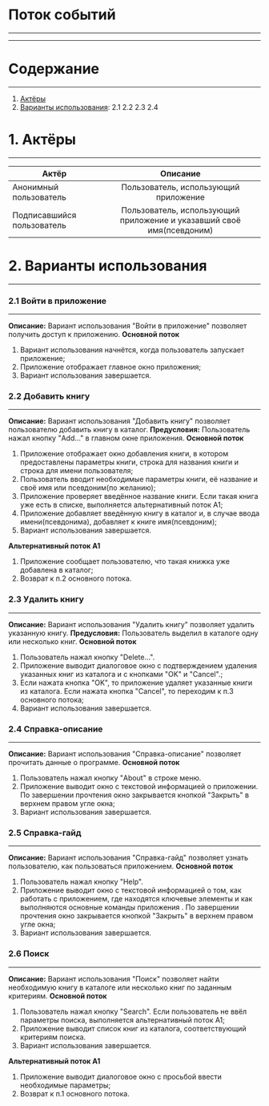 # Поток событий
***
***
# Содержание 
_____
1) [Актёры]() 
2) [Варианты использования]():
2.1 
2.2 
2.3 
2.4 


# 1. Актёры
***
| Актёр                      | Описание           | 
| -------------              |:------------------:| 
| Анонимный пользователь     | Пользователь, использующий приложение    |
| Подписавшийся пользователь | Пользователь, использующий приложение и указавший своё имя(псевдоним) | 
# 2. Варианты использования
***
### 2.1 Войти в приложение
***
**Описание:** Вариант использования "Войти в приложение" позволяет получить доступ к приложению.
**Основной поток**
1. Вариант использования начнётся, когда пользователь запускает приложение;
2. Приложение отображает главное окно приложения;
3. Вариант использования завершается.

### 2.2 Добавить книгу
***
**Описание:** Вариант использования "Добавить книгу" позволяет пользователю добавить книгу в каталог.
**Предусловия:** Пользователь нажал кнопку "Add..." в главном окне приложения.
**Основной поток**
1. Приложение отображает окно добавления книги, в котором предоставлены параметры книги, строка для названия книги и строка для имени пользователя;
2. Пользователь вводит необходимые параметры книги, её название и своё имя или псевдоним(по желанию);
3. Приложение проверяет введённое название книги. Если такая книга уже есть в списке, выполняется альтернативный поток А1;
4. Приложение добавляет введённую книгу в каталог и, в случае ввода имени(псевдонима), добавляет к книге имя(псевдоним);
5. Вариант использования завершается.

**Альтернативный поток А1** 
1. Приложение сообщает пользователю, что такая книжка уже добавлена в каталог; 
2. Возврат к п.2 основного потока.

### 2.3 Удалить книгу
***
**Описание:** Вариант использования "Удалить книгу" позволяет удалить указанную книгу.
**Предусловия:** Пользователь выделил в каталоге одну или несколько книг.
**Основной поток**
1. Пользователь нажал кнопку "Delete...".
2. Приложение выводит диалоговое окно с подтверждением удаления указанных книг из каталога и с кнопками "OK" и "Cancel".;
3. Если нажата кнопка "OK", то приложение удаляет указанные книги из каталога. Если нажата кнопка "Cancel", то переходим к п.3 основного потока;
4. Вариант использования завершается.

### 2.4 Справка-описание
***
**Описание:** Вариант использования "Справка-описание" позволяет прочитать данные о программе.
**Основной поток**
1. Пользователь нажал кнопку "About" в строке меню.
2. Приложение выводит окно с текстовой информацией о приложении. По завершении прочтения окно закрывается кнопкой "Закрыть" в верхнем правом угле окна;
3. Вариант использования завершается.

### 2.5 Справка-гайд
***
**Описание:** Вариант использования "Справка-гайд" позволяет узнать пользователю, как пользоваться приложением.
**Основной поток**
1. Пользователь нажал кнопку "Help".
2. Приложение выводит окно с текстовой информацией о том, как работать с приложением, где находятся ключевые элементы и как выполняются основные команды приложения . По завершении прочтения окно закрывается кнопкой "Закрыть" в верхнем правом угле окна;
3. Вариант использования завершается.

### 2.6 Поиск
***
**Описание:** Вариант использования "Поиск" позволяет найти необходимую книгу в каталоге или несколько книг по заданным критериям.
**Основной поток**
1. Пользователь нажал кнопку "Search". Если пользователь не ввёл параметры поиска, выполняется альтернативный поток А1;
2. Приложение выводит список книг из каталога, соответствующий критериям поиска.
3. Вариант использования завершается.

**Альтернативный поток А1** 
1. Приложение выводит диалоговое окно с просьбой ввести необходимые параметры;
2. Возврат к п.1 основного потока.